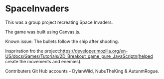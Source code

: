 # SpaceInvaders
This was a group project recreating Space Invaders.

The game was built using Canvas.js.


Known issue: The bullets follow the ship after shooting.

Inspriration fro the project:https://developer.mozilla.org/en-US/docs/Games/Tutorials/2D_Breakout_game_pure_JavaScriptn(helped create the movements and enemies). 

Contributers Git Hub accounts - DylanWild, NubuTheKing & AutunmRogue.
